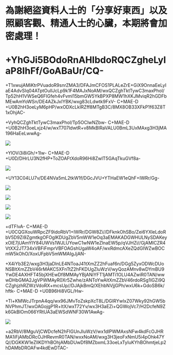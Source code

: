# 為謝絕盜資料人士的「分享好東西」以及照顧客觀、精通人士的心臟，本期將會加密處理！
# +YhGJi5BOdoRnAHIbdoRQCZgheLyIaP8IhFf/GoABaUr/CQ-
+T1xwujAMiKtrPVuadoR9snrZMA3/DFAJmCFOS1PLALeZrE+GiX9OnnaEeLyIaE4AdvSIq04ATptOullJcLp9k1F4MAJxNoAM/wxQCZghTktTywC3maxPhol/Tp52hH1VWSeQ6FIGfeh4vFvml15bmGW5YkBPXP8MW1hXKJMviqR2hGDFbMEwAmYoWSn/DE4AZkJxIYBK/wxg83cLdwtk9FxV- C+MAE-D +U0B2hH3oeLyM6pHP/wxODXcLkIRZff8MTgB3C/8MX8OB33XFkP1f63Z8T1xOhjAC-

+VyhQCZghTktTywC3maxPhol/Tp5OClwNZbw- C+MAE-D +U0B2hH3oeLxjz4/w/wxT707ldwtR+v8MkBlRaVALU0BmL3UxMAxg3H3jMA196HaEeLwwAg-

![](http://img.vim-cn.com/fc/51bf0ebece852b1a7f3f9c6bdb49c8862f0352.jpg)

+YlOVi3i8iGh/+1Iw- C+MAE-D +U0D/DHrLU3N2fHP+ToZOAFtXdoR96Hi8ZwlT5GAqTkuGVf8a-

![](http://img.vim-cn.com/c6/788fc9fc5ef6779044fa61f86000ed2190f2cc.jpg)

+UY13C04LU7v/DE4NVa5mL2tkW1f/DGcJVU+YTHaEW1eQhF+IWRr/Gg-

![](http://img.vim-cn.com/13/db448f8fc978021f3e7a8b4b718b7d55bfcbf4.png)

![](http://img.vim-cn.com/f8/2c05725f71e66d50cc0a7c98f3995f7aa5a1b9.png)

![](http://img.vim-cn.com/17/4f86e24e1216cad990524fe0aae3ec01a215f2.png)

![](http://img.vim-cn.com/af/a7bad481e9f92dff19d11ca435c829f3cba5bf.png)

+dTFlvA- C+MAE-D +U0CQGXouWRpcZF9idoRbV1+IWRr/DGW8Zi//DFknkOhSBo/Zei6YXleLdoRbV5D9Zi9ZgmtkgOFOglKDUgZbV5mWW1eOq3aEMAKADGWHULNySDAKeyxOlE7jUAmYIY84UWVs1WJLUYowC1wNW1eZlnaEW5p/qVJHZi//GjAMICZR4VtXX2JT734xVBFiFmprVBFOAGshUgaW4oAF/wxRdmcAXeZQdGIWZwBOCmW5kOhO/XoxUFpbV5mWMAIgJjAN-

+X4iYb3E2/wxg3H3jaDlnLE4NToaJ41tXmZZ2hFuaf6n/DGg5ZyxODWcDUoNSBltXmZZbV46rMAKC5XFnTtZ2hFKDUgZluWzV/wyQozAMnv8wDYmBU9YwDE4AXHFT45bjXHEwDf8MMAyYBjANiYFT1jAMTi1OLU4AZwiR0TAN/wwwDHbGMA2JgVPWMAyR0Xr5Zwhe/zANToYwAltXmZZbV46rdoRSg1IGZi9QCZghjzhRZWzVdoRX+mcsUp//DJAjkBmQ/XEhbNVjjGPh/wxU6k+GdoSB6k/hftk- C+MAE-D +U0B96Hi8VGL/Hw-

+Tl+KMWcJTrpnA4qq/wx96JMvToZskpXcT8L/DGIRYwlxZ07Wky92hGW5bNVPhmJT/wxOAGojgP1R+ltX/wxT72Yv/wx3H3aEZi+QGWojVc7/H2DcfeN9Zk6GkBlOm066YRtUA3aEWSdWNF30W1AwAg-

![](http://img.vim-cn.com/22/3fb2e2615569f2e2dbee0a2f8b609fc751fd8d.png)

+a2RbV/8MguVjCWDcfeN2hFIGUnJluWzV/wx1dlPWMAxsNFw4kdFcOJHRMA1iFjAMbDRcOJHRevmR0TAN/wxxNoAM/wxg3H3jeoFxNmU5i4pOhk47YQ//DGKKW1eZllKDYhBOhjAMbDUwDf8MZbxmL33oeLxTyIuKYhBOhmtjeLp2hDAMbDROAFw4kdEwDTAC-
